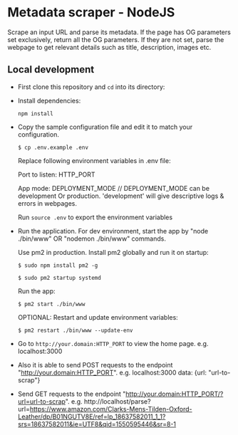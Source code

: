 # Metadata scraper - NodeJS

Scrape an input URL and parse its metadata. If the page has OG parameters set exclusively, return all the OG parameters. If they are not set, parse the webpage to get relevant details such as title, description, images etc.

## Local development

* First clone this repository and `cd` into its directory:

* Install dependencies:

    ```
    npm install
    ```

* Copy the sample configuration file and edit it to match your configuration.

    ```
    $ cp .env.example .env
    ```
    Replace following environment variables in .env file:

    Port to listen: HTTP_PORT

    App mode: DEPLOYMENT_MODE 
    // DEPLOYMENT_MODE can be development Or production. 'development' will give descriptive logs & errors in webpages.

    Run `source .env` to export the environment variables

* Run the application. 
    For dev environment, start the app by "node ./bin/www" OR "nodemon ./bin/www" commands.

    Use pm2 in production. 
    Install pm2 globally and run it on startup:

    ```
    $ sudo npm install pm2 -g
    ```
    
    ```
    $ sudo pm2 startup systemd
    ```

    Run the app:
    
    ```
    $ pm2 start ./bin/www
    ```

    OPTIONAL: Restart and update environment variables:

    ```
    $ pm2 restart ./bin/www --update-env
    ```

* Go to  `http://your.domain:HTTP_PORT` to view the home page. e.g. localhost:3000
* Also it is able to send POST requests to the endpoint "http://your.domain:HTTP_PORT". 
  e.g. localhost:3000  data: {url: "url-to-scrap"}
* Send GET requests to the endpoint "http://your.domain:HTTP_PORT/?url=url-to-scrap". 
  e.g. http://localhost/parse?url=https://www.amazon.com/Clarks-Mens-Tilden-Oxford-Leather/dp/B01NGUTV8E/ref=lp_18637582011_1_1?srs=18637582011&ie=UTF8&qid=1550595446&sr=8-1
